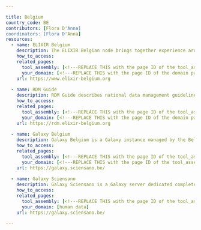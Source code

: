 ```yaml
---

title: Belgium
country_code: BE
contributors: [Flora D'Anna]
coordinators: [Flora D'Anna]
resources:
  - name: ELIXIR Belgium
    description: The ELIXIR Belgian node brings together experience around data management, analyses workflows and data related trainings.
    how_to_access:
    related_pages:
      tool_assembly: [<!---REPLACE THIS with the page ID of the tool_assembly pages that you want to list here as related pages--->]
      your_domain: [<!---REPLACE THIS with the page ID of the domain pages that you want to list here as related pages--->]
    url: https://www.elixir-belgium.org
    
  - name: RDM Guide
    description: RDM Guide describes national data management guidelines, resources, tools and services available for researchers in Belgium.
    how_to_access:
    related_pages:
      tool_assembly: [<!---REPLACE THIS with the page ID of the tool_assembly pages that you want to list here as related pages--->]
      your_domain: [<!---REPLACE THIS with the page ID of the domain pages that you want to list here as related pages--->]
    url: https://rdm.elixir-belgium.org
    
  - name: Galaxy Belgium
    description: Galaxy Belgium is a Galaxy instance managed by the Belgian ELIXIR node, funded by the Flemish government, which utilizing infrastructure provided by the Flemish Supercomputer Center (VSC).
    how_to_access:
    related_pages:
      tool_assembly: [<!---REPLACE THIS with the page ID of the tool_assembly pages that you want to list here as related pages--->]
      your_domain: [<!---REPLACE THIS with the page ID of the tool_assembly pages that you want to list here as related pages--->]
    url: https://galaxy.sciensano.be/
    
  - name: Galaxy Sciensano
    description: Galaxy Sciensano is a Galaxy server dedicated completely towards public health applications, focusing heavily on making available tools, pipelines and databases relevant for using WGS for routine pathogen typing and characterization in an applied public health setting.
    how_to_access:
    related_pages:
      tool_assembly: [<!---REPLACE THIS with the page ID of the tool_assembly pages that you want to list here as related pages--->]
      your_domain: [human data]
    url: https://galaxy.sciensano.be/

---
```


<!---Following information for the page text. All fields are optional--->
<!---If the information is already in another resource, please include the link instead of duplicating information--->
<!---Please focus on resources that are relevant for the whole country for life sciences--->

<!---## Introduction---> 

<!---General RDM considerations for your country, how to deal with RDM on a national level--->

<!---## Funders--->

<!---## Regulations--->

<!---## Domain-specific infrastructures/resources (e.g. human data, covid-19)--->
